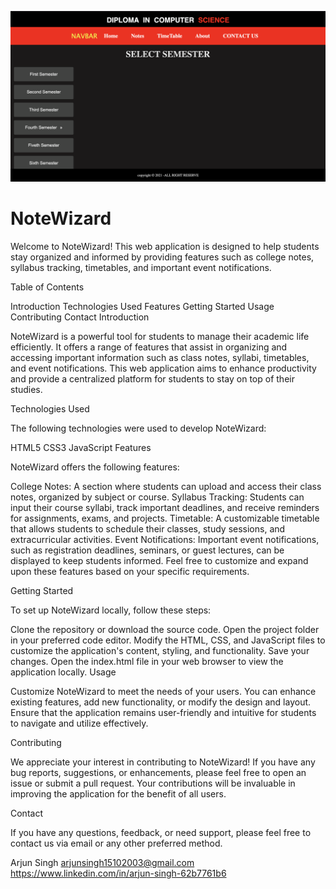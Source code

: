 ![Note Wizard Banner](https://github.com/arjunsingh27/NoteWizard/blob/main/NoteWizard.jpg)
# NoteWizard

Welcome to NoteWizard! This web application is designed to help students stay organized and informed by providing features such as college notes, syllabus tracking, timetables, and important event notifications.

Table of Contents

Introduction
Technologies Used
Features
Getting Started
Usage
Contributing
Contact
Introduction

NoteWizard is a powerful tool for students to manage their academic life efficiently. It offers a range of features that assist in organizing and accessing important information such as class notes, syllabi, timetables, and event notifications. This web application aims to enhance productivity and provide a centralized platform for students to stay on top of their studies.

Technologies Used

The following technologies were used to develop NoteWizard:

HTML5
CSS3
JavaScript
Features

NoteWizard offers the following features:

College Notes: A section where students can upload and access their class notes, organized by subject or course.
Syllabus Tracking: Students can input their course syllabi, track important deadlines, and receive reminders for assignments, exams, and projects.
Timetable: A customizable timetable that allows students to schedule their classes, study sessions, and extracurricular activities.
Event Notifications: Important event notifications, such as registration deadlines, seminars, or guest lectures, can be displayed to keep students informed.
Feel free to customize and expand upon these features based on your specific requirements.

Getting Started

To set up NoteWizard locally, follow these steps:

Clone the repository or download the source code.
Open the project folder in your preferred code editor.
Modify the HTML, CSS, and JavaScript files to customize the application's content, styling, and functionality.
Save your changes.
Open the index.html file in your web browser to view the application locally.
Usage

Customize NoteWizard to meet the needs of your users. You can enhance existing features, add new functionality, or modify the design and layout. Ensure that the application remains user-friendly and intuitive for students to navigate and utilize effectively.

Contributing

We appreciate your interest in contributing to NoteWizard! If you have any bug reports, suggestions, or enhancements, please feel free to open an issue or submit a pull request. Your contributions will be invaluable in improving the application for the benefit of all users.


Contact

If you have any questions, feedback, or need support, please feel free to contact us via email or any other preferred method.

Arjun Singh
arjunsingh15102003@gmail.com
https://www.linkedin.com/in/arjun-singh-62b7761b6
